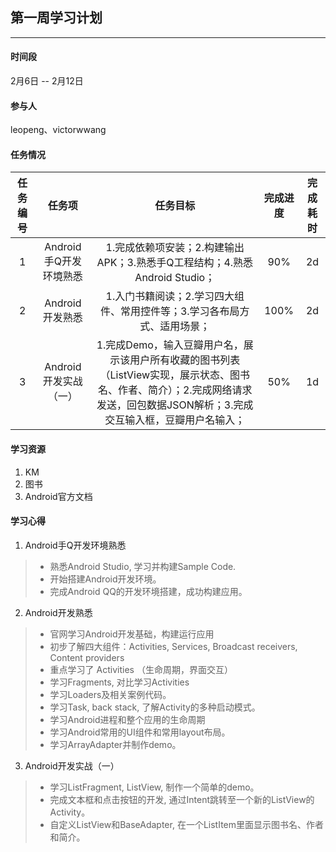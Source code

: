 ## 第一周学习计划
***

#### 时间段
2月6日 -- 2月12日  

#### 参与人
leopeng、victorwwang  

#### 任务情况
|任务编号|任务项|任务目标|完成进度|完成耗时|
|:--:|:--:|:--:|:--:|:--:|
|1|Android手Q开发环境熟悉|1.完成依赖项安装；2.构建输出APK；3.熟悉手Q工程结构；4.熟悉Android Studio；|90% |2d|
|2|Android开发熟悉|1.入门书籍阅读；2.学习四大组件、常用控件等；3.学习各布局方式、适用场景；|100% |2d|
|3|Android开发实战（一）|1.完成Demo，输入豆瓣用户名，展示该用户所有收藏的图书列表（ListView实现，展示状态、图书名、作者、简介）；2.完成网络请求发送，回包数据JSON解析；3.完成交互输入框，豆瓣用户名输入；|50% |1d|

#### 学习资源
1. KM
2. 图书
3. Android官方文档

#### 学习心得

1. Android手Q开发环境熟悉
> - 熟悉Android Studio, 学习并构建Sample Code.
> - 开始搭建Android开发环境。
> - 完成Android QQ的开发环境搭建，成功构建应用。

2. Android开发熟悉
> - 官网学习Android开发基础，构建运行应用
> - 初步了解四大组件：Activities, Services, Broadcast receivers, Content providers
> - 重点学习了 Activities （生命周期，界面交互）
> - 学习Fragments, 对比学习Activities 
> - 学习Loaders及相关案例代码。
> - 学习Task, back stack, 了解Activity的多种启动模式。
> - 学习Android进程和整个应用的生命周期
> - 学习Android常用的UI组件和常用layout布局。
> - 学习ArrayAdapter并制作demo。

3. Android开发实战（一）
> - 学习ListFragment, ListView, 制作一个简单的demo。
> - 完成文本框和点击按钮的开发, 通过Intent跳转至一个新的ListView的Activity。
> - 自定义ListView和BaseAdapter, 在一个ListItem里面显示图书名、作者和简介。
